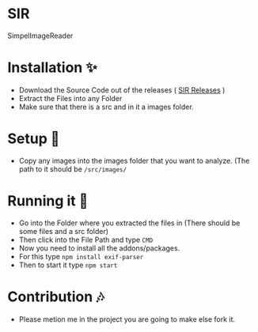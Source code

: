 # SIR
SimpelImageReader 


# Installation ✨

- Download the Source Code out of the releases ( [SIR Releases](https://github.com/contracz/SIR/releases) )
- Extract the Files into any Folder
- Make sure that there is a src and in it a images folder.

# Setup 👀
- Copy any images into the images folder that you want to analyze. (The path to it should be `/src/images/`


# Running it 🎁
- Go into the Folder where you extracted the files in (There should be some files and a src folder)
- Then click into the File Path and type `CMD`
- Now you need to install all the addons/packages.
- For this type `npm install exif-parser`
- Then to start it type `npm start`

# Contribution 🎶
- Please metion me in the project you are going to make else fork it.
